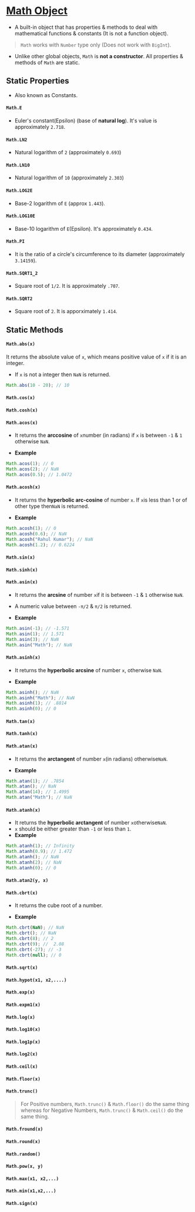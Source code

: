 # [Math Object](https://developer.mozilla.org/en-US/docs/Web/JavaScript/Reference/Global_Objects/Math)

- A built-in object that has properties & methods to deal with mathematical functions & constants (It is not a function object).

> `Math` works with `Number` type only (Does not work with `BigInt`).

- Unlike other global objects, `Math` is **not a constructor**. All properties & methods of `Math` are static.

## Static Properties

- Also known as Constants.

#### `Math.E`

- Euler's constant(Epsilon) (base of **natural log**). It's value is approximately `2.718`.

#### `Math.LN2`

- Natural logarithm of `2` (approximately `0.693`)

#### `Math.LN10`

- Natural logarithm of `10` (approximately `2.303`)

#### `Math.LOG2E`

- Base-2 logarithm of `E` (approx `1.443`).

#### `Math.LOG10E`

- Base-10 logarithm of `E`(Epsilon). It's approximately `0.434`.

#### `Math.PI`

- It is the ratio of a circle's circumference to its diameter (approximately `3.14159`).

#### `Math.SQRT1_2`

- Square root of `1/2`. It is approximately `.707`.

#### `Math.SQRT2`

- Square root of `2`. It is apporximately `1.414`.

## Static Methods

#### `Math.abs(x)`

It returns the absolute value of `x`, which means positive value of `x` if it is an integer.

- If `x` is not a integer then `NaN` is returned.

```js
Math.abs(10 - 20); // 10
```

#### `Math.cos(x)`

#### `Math.cosh(x)`

#### `Math.acos(x)`

- It returns the **arccosine** of `x`number (in radians) if `x` is between `-1` & `1` otherwise `NaN`.

- **Example**

```js
Math.acos(1); // 0
Math.acos(2); // NaN
Math.acos(0.5); // 1.0472
```

#### `Math.acosh(x)`

- It returns the **hyperbolic arc-cosine** of number `x`. If `x`is less than 1 or of other type then`NaN` is returned.

- **Example**

```js
Math.acosh(1); // 0
Math.acosh(0.6); // NaN
Math.acosh("Rahul Kumar"); // NaN
Math.acosh(1.2); // 0.6224
```

#### `Math.sin(x)`

#### `Math.sinh(x)`

#### `Math.asin(x)`

- It returns the **arcsine** of number `x`if it is between `-1` & `1` otherwise `NaN`.

- A numeric value between `-π/2` & `π/2` is returned.
- **Example**

```js
Math.asin(-1); // -1.571
Math.asin(1); // 1.571
Math.asin(3); // NaN
Math.asin("Math"); // NaN
```

#### `Math.asinh(x)`

- It returns the **hyperbolic arcsine** of number `x`, otherwise `NaN`.

- **Example**

```js
Math.asinh(); // NaN
Math.asinh("Math"); // NaN
Math.asinh(1); // .8814
Math.asinh(0); // 0
```

#### `Math.tan(x)`

#### `Math.tanh(x)`

#### `Math.atan(x)`

- It returns the **arctangent** of number `x`(in radians) otherwise`NaN`.

- **Example**

```js
Math.atan(1); // .7854
Math.atan(); // NaN
Math.atan(14); // 1.4995
Math.atan("Math"); // NaN
```

#### `Math.atanh(x)`

- It returns the **hyperbolic arctangent** of number `x`otherwise`NaN`.
- `x` should be either greater than `-1` or less than `1`.
- **Example**

```js
Math.atanh(1); // Infinity
Math.atanh(0.9); // 1.472
Math.atanh(); // NaN
Math.atanh(2); // NaN
Math.atanh(0); // 0
```

#### `Math.atan2(y, x)`

#### `Math.cbrt(x)`

- It returns the cube root of a number.

- **Example**

```js
Math.cbrt(NaN); // NaN
Math.cbrt(); // NaN
Math.cbrt(8); // 2
Math.cbrt(9); //  2.08
Math.cbrt(-27); // -3
Math.cbrt(null); // 0
```

#### `Math.sqrt(x)`

#### `Math.hypot(x1, x2,....)`

#### `Math.exp(x)`

#### `Math.expm1(x)`

#### `Math.log(x)`

#### `Math.log10(x)`

#### `Math.log1p(x)`

#### `Math.log2(x)`

#### `Math.ceil(x)`

#### `Math.floor(x)`

#### `Math.trunc()`

> For Positive numbers, `Math.trunc()` & `Math.floor()` do the same thing whereas for Negative Numbers, `Math.trunc()` & `Math.ceil()` do the same thing.

#### `Math.fround(x)`

#### `Math.round(x)`

#### `Math.random()`

#### `Math.pow(x, y)`

#### `Math.max(x1, x2,...)`

#### `Math.min(x1,x2,...)`

#### `Math.sign(x)`
